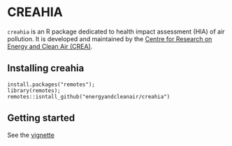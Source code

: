 # CREAHIA

`creahia` is an R package dedicated to health impact assessment (HIA) of air pollution. It is developed and maintained by the [Centre for Research on Energy and Clean Air (CREA)](https://www.energyandcleanair.org).

## Installing creahia
```{r}
install.packages("remotes");
library(remotes);
remotes::isntall_github("energyandcleanair/creahia")
```

## Getting started
See the [vignette]()
